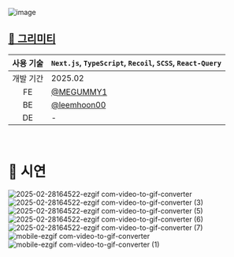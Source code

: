 ![image](https://github.com/user-attachments/assets/764918ad-de41-45ac-b7fb-490833496d1c)
## [🔗 그리미티](https://www.grimity.com/)
|사용 기술|`Next.js`, `TypeScript`, `Recoil`, `SCSS`, `React-Query`|
|:-:|-|
|개발 기간|2025.02|
|FE|[@MEGUMMY1](https://github.com/MEGUMMY1)|
|BE|[@leemhoon00](https://github.com/leemhoon00)|
|DE|-|

<br/>

# 🎨 시연
![2025-02-28164522-ezgif com-video-to-gif-converter](https://github.com/user-attachments/assets/5e24b98d-c152-45b8-860a-8f87fd8abb6b)
![2025-02-28164522-ezgif com-video-to-gif-converter (3)](https://github.com/user-attachments/assets/83936fc8-bedb-4063-bc02-f47ed5a39f88)
![2025-02-28164522-ezgif com-video-to-gif-converter (5)](https://github.com/user-attachments/assets/7e609ebd-a526-436d-8873-0d9d3d38a4d3)
![2025-02-28164522-ezgif com-video-to-gif-converter (6)](https://github.com/user-attachments/assets/9f418be6-7a92-4bea-9b25-87af81b34f14)
![2025-02-28164522-ezgif com-video-to-gif-converter (7)](https://github.com/user-attachments/assets/13d758b1-4aea-46ca-ad0c-3f780bafcc08)
![mobile-ezgif com-video-to-gif-converter](https://github.com/user-attachments/assets/7468fe0e-807a-4bf7-a6e5-7e1f91f05b0b)
![mobile-ezgif com-video-to-gif-converter (1)](https://github.com/user-attachments/assets/c28c9ad4-fc7f-45b5-bbbd-67d86747c7ae)
